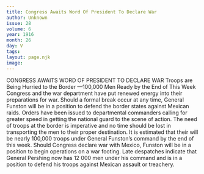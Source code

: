 ```yaml
---
title: Congress Awaits Word Of President To Declare War
author: Unknown
issue: 28
volume: 6
year: 1916
month: 26
day: V
tags:
layout: page.njk
image:
---
```

CONGRESS AWAITS WORD OF PRESIDENT TO DECLARE WAR    Troops are Being Hurried to the Border —100,000 Men Ready by the End of This Week       Congress and the war department have put renewed energy into their preparations for war. Should a formal break occur at any time, General Funston will be in a position to defend the border states against Mexican raids.       Orders have been issued to departmental commanders calling for greater speed in getting the national guard to the scene of action. The need of troops at the border is imperative and no time should be lost in transporting the men to their proper destination.       It is estimated that their will be nearly 100,000 troops under General Funston’s command by the end of this week. Should Congress declare war with Mexico, Funston will be in a position to begin operations on a war footing.       Late despatches indicate that General Pershing now has 12 000 men under his command and is in a position to defend his troops against Mexican assault or treachery.    


